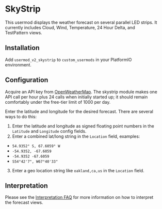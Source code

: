 # SkyStrip

This usermod displays the weather forecast on several parallel LED strips.
It currently includes Cloud, Wind, Temperature, 24 Hour Delta, and TestPattern views.

## Installation

Add `usermod_v2_skystrip` to `custom_usermods` in your PlatformIO environment.

## Configuration

Acquire an API key from
[OpenWeatherMap](https://openweathermap.org/api/one-call-3).  The skystrip
module makes one API call per hour plus 24 calls when initially started
up; it should remain comfortably under the free-tier limit of 1000 per
day.

Enter the latitude and longitude for the desired forecast. There are
several ways to do this:
1. Enter the latitude and longitude as signed floating point numbers
   in the `Latitude` and `Longitude` config fields.
2. Enter a combined lat/long string in the `Location` field, examples:
- `54.9352° S, 67.6059° W`
- `-54.9352, -67.6059`
- `-54.9352 -67.6059`
- `S54°42'7", W67°40'33"`
3. Enter a geo location string like `oakland,ca,us` in the `Location` field.

## Interpretation

Please see the [Interpretation FAQ](./FAQ.md) for more information on how to
interpret the forecast views.
